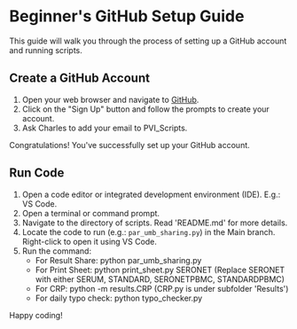 # Beginner's GitHub Setup Guide

This guide will walk you through the process of setting up a GitHub account and running scripts.

## Create a GitHub Account

1. Open your web browser and navigate to [GitHub](https://github.com/).
2. Click on the "Sign Up" button and follow the prompts to create your account.
3. Ask Charles to add your email to PVI_Scripts.

Congratulations! You've successfully set up your GitHub account.

## Run Code

1. Open a code editor or integrated development environment (IDE). E.g.: VS Code.
2. Open a terminal or command prompt.
3. Navigate to the directory of scripts. Read 'README.md' for more details.
4. Locate the code to run (e.g.: `par_umb_sharing.py`) in the Main branch. Right-click to open it using VS Code.
5. Run the command: 
    - For Result Share: python par_umb_sharing.py
    - For Print Sheet: python print_sheet.py SERONET
        (Replace SERONET with either SERUM, STANDARD, SERONETPBMC, STANDARDPBMC)
    - For CRP: python -m results.CRP
        (CRP.py is under subfolder 'Results')
    - For daily typo check: python typo_checker.py


Happy coding!
